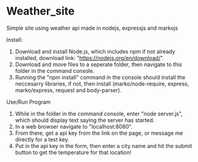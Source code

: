 # Weather_site
Simple site using weather api made in nodejs, expressjs and markojs

Install:
  1. Download and install Node.js, which includes npm if not already installed, download link: "https://nodejs.org/en/download/".
  2. Download and move files to a seperate folder, then navigate to this folder in the command console.
  3. Running the "npm install" command in the console should install the neccesarry libraries, if not, then install (marko/node-require, express, marko/express, request and body-parser).
  
Use/Run Program
  1. While in the folder in the command console, enter "node server.js", which should display text saying the server has started.
  2. In a web browser navigate to "localhost:8080".
  3. From there, get a api key from the link on the page, or message me directly for a test key.
  4. Put in the api key in the form, then enter a city name and hit the submit button to get the temperature for that location!
